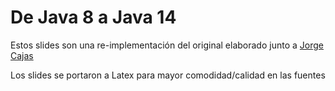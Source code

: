 # De Java 8 a Java 14

Estos slides son una re-implementación del original elaborado junto a [Jorge Cajas](https://github.com/Motojo/Slides/blob/master/2019/Java%209-13.pdf)

Los slides se portaron a Latex para mayor comodidad/calidad en las fuentes



